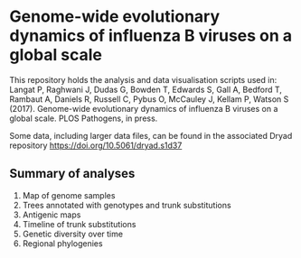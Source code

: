 # Genome-wide evolutionary dynamics of influenza B viruses on a global scale

This repository holds the analysis and data visualisation scripts used in:
Langat P, Raghwani J, Dudas G, Bowden T, Edwards S, Gall A, Bedford T, Rambaut A, Daniels R, Russell C, Pybus O, McCauley J, Kellam P, Watson S (2017). Genome-wide evolutionary dynamics of influenza B viruses on a global scale. PLOS Pathogens, in press.

Some data, including larger data files, can be found in the associated Dryad repository https://doi.org/10.5061/dryad.s1d37

## Summary of analyses
1. Map of genome samples
2. Trees annotated with genotypes and trunk substitutions
3. Antigenic maps
4. Timeline of trunk substitutions
5. Genetic diversity over time
6. Regional phylogenies
